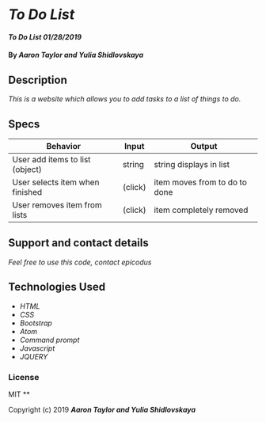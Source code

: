 # _To Do List_

#### _To Do List 01/28/2019_

#### By _**Aaron Taylor and Yulia Shidlovskaya**_

## Description

_This is a website which allows you to add tasks to a list of things to do._

## Specs

| Behavior | Input | Output |
|---|---|---|
| User add items to list (object) | string | string displays in list |
| User selects item when finished | (click) | item moves from to do to done |
| User removes item from lists | (click) | item completely removed |

## Support and contact details

_Feel free to use this code, contact epicodus_

## Technologies Used

* _HTML_
* _CSS_
* _Bootstrap_
* _Atom_
* _Command prompt_
* _Javascript_
* _JQUERY_

### License
MIT
**

Copyright (c) 2019 **_Aaron Taylor and Yulia Shidlovskaya_**
